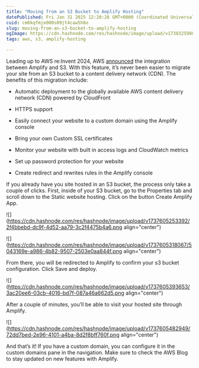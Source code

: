 ```yaml
---
title: "Moving from an S3 Bucket to Amplify Hosting"
datePublished: Fri Jan 31 2025 12:20:26 GMT+0000 (Coordinated Universal Time)
cuid: cm6kqfmje000s09jt4caw5h8o
slug: moving-from-an-s3-bucket-to-amplify-hosting
ogImage: https://cdn.hashnode.com/res/hashnode/image/upload/v1738325908581/742596b1-0d76-4f9d-9ec1-5eab3026d748.png
tags: aws, s3, amplify-hosting

---
```


Leading up to AWS re:Invent 2024, AWS [announced](https://aws.amazon.com/blogs/aws/simplify-and-enhance-amazon-s3-static-website-hosting-with-aws-amplify/) the integration between Amplify and S3. With this feature, it’s never been easier to migrate your site from an S3 bucket to a content delivery network (CDN). The benefits of this migration include:

* Automatic deployment to the globally available AWS content delivery network (CDN) powered by CloudFront
    
* HTTPS support
    
* Easily connect your website to a custom domain using the Amplify console
    
* Bring your own Custom SSL certificates
    
* Monitor your website with built in access logs and CloudWatch metrics
    
* Set up password protection for your website
    
* Create redirect and rewrites rules in the Amplify console
    

If you already have you site hosted in an S3 bucket, the process only take a couple of clicks. First, inside of your S3 bucket, go to the Properties tab and scroll down to the Static website hosting. Click on the button Create Amplify App.

![](https://cdn.hashnode.com/res/hashnode/image/upload/v1737605253392/2f4bbebd-dc9f-4d52-aa79-3c2f4475b4a6.png align="center")

![](https://cdn.hashnode.com/res/hashnode/image/upload/v1737605318067/5043169e-a986-4b82-9507-2503e0aa844f.png align="center")

From there, you will be redirected to Amplify to confirm your s3 bucket configuration. Click Save and deploy.

![](https://cdn.hashnode.com/res/hashnode/image/upload/v1737605393653/3ac20ee6-03cb-4016-bd7f-087a46a662d5.png align="center")

After a couple of minutes, you’ll be able to visit your hosted site through Amplify.

![](https://cdn.hashnode.com/res/hashnode/image/upload/v1737605482949/72dd7bed-2e96-4101-a4ba-8d2f8bff760f.png align="center")

And that’s it! If you have a custom domain, you can configure it in the custom domains pane in the navigation. Make sure to check the AWS Blog to stay updated on new features with Amplify.